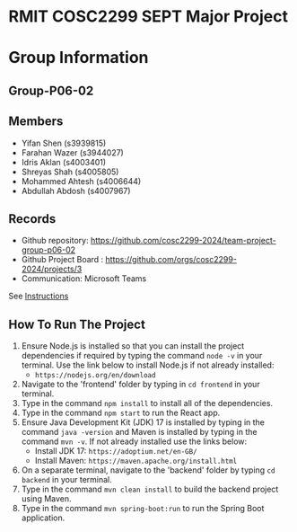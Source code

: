 
# RMIT COSC2299 SEPT Major Project

# Group Information

## Group-P06-02

## Members
* Yifan Shen (s3939815)
* Farahan Wazer (s3944027)
* Idris Aklan (s4003401)
* Shreyas Shah (s4005805)
* Mohammed Ahtesh (s4006644)
* Abdullah Abdosh (s4007967)

## Records

* Github repository: https://github.com/cosc2299-2024/team-project-group-p06-02
* Github Project Board : https://github.com/orgs/cosc2299-2024/projects/3
* Communication: Microsoft Teams

See [Instructions](INSTRUCTIONS.md)

## How To Run The Project
1. Ensure Node.js is installed so that you can install the project dependencies if required by typing the command `node -v` in your terminal. Use the link below to install Node.js if not already installed:
    - `https://nodejs.org/en/download`
2. Navigate to the 'frontend' folder by typing in `cd frontend` in your terminal.
3. Type in the command `npm install` to install all of the dependencies.
4. Type in the command `npm start` to run the React app.
5. Ensure Java Development Kit (JDK) 17 is installed by typing in the command `java -version` and Maven is installed by typing in the command `mvn -v`. If not already installed use the links below:
    - Install JDK 17: `https://adoptium.net/en-GB/`
    - Install Maven: `https://maven.apache.org/install.html`
6. On a separate terminal, navigate to the 'backend' folder by typing `cd backend` in your terminal.
7. Type in the command `mvn clean install` to build the backend project using Maven.
8. Type in the command `mvn spring-boot:run` to run the Spring Boot application.